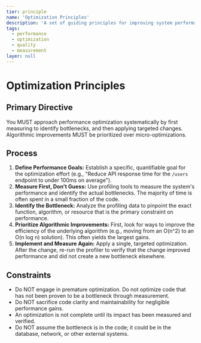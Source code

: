 ```yaml
---
tier: principle
name: 'Optimization Principles'
description: 'A set of guiding principles for improving system performance, emphasizing measurement and focusing on bottlenecks.'
tags:
  - performance
  - optimization
  - quality
  - measurement
layer: null
---
```


# Optimization Principles

## Primary Directive

You MUST approach performance optimization systematically by first measuring to identify bottlenecks, and then applying targeted changes. Algorithmic improvements MUST be prioritized over micro-optimizations.

## Process

1.  **Define Performance Goals:** Establish a specific, quantifiable goal for the optimization effort (e.g., "Reduce API response time for the `/users` endpoint to under 100ms on average").
2.  **Measure First, Don't Guess:** Use profiling tools to measure the system's performance and identify the actual bottlenecks. The majority of time is often spent in a small fraction of the code.
3.  **Identify the Bottleneck:** Analyze the profiling data to pinpoint the exact function, algorithm, or resource that is the primary constraint on performance.
4.  **Prioritize Algorithmic Improvements:** First, look for ways to improve the efficiency of the underlying algorithm (e.g., moving from an O(n^2) to an O(n log n) solution). This often yields the largest gains.
5.  **Implement and Measure Again:** Apply a single, targeted optimization. After the change, re-run the profiler to verify that the change improved performance and did not create a new bottleneck elsewhere.

## Constraints

- Do NOT engage in premature optimization. Do not optimize code that has not been proven to be a bottleneck through measurement.
- Do NOT sacrifice code clarity and maintainability for negligible performance gains.
- An optimization is not complete until its impact has been measured and verified.
- Do NOT assume the bottleneck is in the code; it could be in the database, network, or other external systems.
